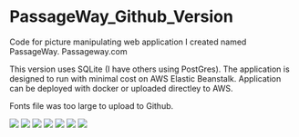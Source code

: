 # PassageWay_Github_Version

Code for picture manipulating web application I created named PassageWay.  Passageway.com

This version uses SQLite (I have others using PostGres).  The application is designed to run with minimal cost on AWS Elastic Beanstalk.  Application can be deployed with docker or uploaded directley to AWS.

Fonts file was too large to upload to Github.

![]('https://github.com/TimMango/PassageWay_Github_Version/blob/main/Website_Photos/photo1.png')
![]('https://github.com/TimMango/PassageWay_Github_Version/blob/main/Website_Photos/photo2.png')
![]('https://github.com/TimMango/PassageWay_Github_Version/blob/main/Website_Photos/photo3.png')
![]('https://github.com/TimMango/PassageWay_Github_Version/blob/main/Website_Photos/photo4.png')
![]('https://github.com/TimMango/PassageWay_Github_Version/blob/main/Website_Photos/photo5.png')
![]('https://github.com/TimMango/PassageWay_Github_Version/blob/main/Website_Photos/photo6.png')
![]('https://github.com/TimMango/PassageWay_Github_Version/blob/main/Website_Photos/photo7.png')
